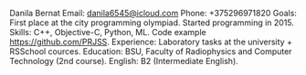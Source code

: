 Danila Bernat
Email: danila6545@icloud.com Phone: +375296971820
Goals: First place at the city programming olympiad.
Started programming in 2015.
Skills: С++, Objective-C, Python, ML.
Code example https://github.com/PRJSS.
Experience: Laboratory tasks at the university + RSSchool cources.
Education: BSU, Faculty of Radiophysics and Computer Technology (2nd course).
English: B2 (Intermediate English).
